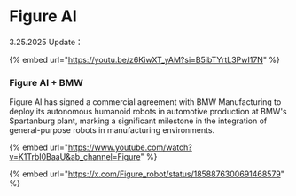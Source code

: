 # Figure AI

3.25.2025 Update：

{% embed url="https://youtu.be/z6KiwXT_yAM?si=B5ibTYrtL3PwI17N" %}

### Figure AI + BMW

Figure AI has signed a commercial agreement with BMW Manufacturing to deploy its autonomous humanoid robots in automotive production at BMW's Spartanburg plant, marking a significant milestone in the integration of general-purpose robots in manufacturing environments.

{% embed url="https://www.youtube.com/watch?v=K1TrbI0BaaU&ab_channel=Figure" %}

{% embed url="https://x.com/Figure_robot/status/1858876300691468579" %}




